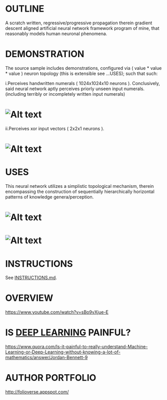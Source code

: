OUTLINE
============================================
A scratch written, regressive/progressive propagation therein gradient descent aligned artificial neural network framework program of mine, that reasonably models human neuronal phenomena.






DEMONSTRATION
============================================
The source sample includes demonstrations, configured via ( value * value * value ) neuron topology (this is extensible see ...USES); such that such:


i.Perceives handwritten numerals ( 1024x1024x10 neurons ). Conclusively, said neural network aptly perceives priorly unseen input numerals. (including terribly or incompletely written input numerals)

![Alt text](https://github.com/JordanMicahBennett/SYNTHETIC-SENTIENCE/blob/master/source-code/data/images/captures/0.png?raw=true "default page")
============================================


ii.Perceives xor input vectors ( 2x2x1 neurons ).

![Alt text](https://github.com/JordanMicahBennett/SYNTHETIC-SENTIENCE/blob/master/source-code/data/images/captures/1.png?raw=true "default page")
============================================




USES
============================================
This neural network utilizes a simplistic topological mechanism, therein encompassing the construction of sequentially hierarchically horizontal patterns of knowledge genera/perception.

![Alt text](https://github.com/JordanMicahBennett/SYNTHETIC-SENTIENCE/blob/master/source-code/data/images/captures/2.png?raw=true "default page")
============================================

![Alt text](https://github.com/JordanMicahBennett/SYNTHETIC-SENTIENCE/blob/master/source-code/data/images/captures/3.png?raw=true "default page")
============================================



INSTRUCTIONS
============================================
See [INSTRUCTIONS.md](https://github.com/JordanMicahBennett/SYNTHETIC-SENTIENCE/blob/master/INSTRUCTIONS.md).





OVERVIEW
============================================
https://www.youtube.com/watch?v=sBo9vXjue-E



IS [DEEP LEARNING](https://en.wikipedia.org/wiki/Deep_learning) PAINFUL?
=============================================
https://www.quora.com/Is-it-painful-to-really-understand-Machine-Learning-or-Deep-Learning-without-knowing-a-lot-of-mathematics/answer/Jordan-Bennett-9




AUTHOR PORTFOLIO
============================================
http://folioverse.appspot.com/


